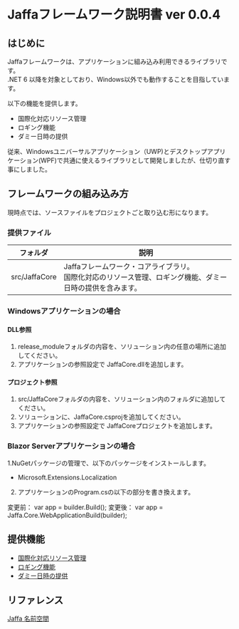 # Jaffaフレームワーク説明書  ver 0.0.4 


## はじめに

Jaffaフレームワークは、アプリケーションに組み込み利用できるライブラリです。  
.NET 6 以降を対象としており、Windows以外でも動作することを目指しています。

以下の機能を提供します。  
- 国際化対応リソース管理
- ロギング機能
- ダミー日時の提供

従来、Windowsユニバーサルアプリケーション（UWP)とデスクトップアプリケーション(WPF)で共通に使えるライブラリとして開発しましたが、仕切り直す事にしました。

## フレームワークの組み込み方

現時点では、ソースファイルをプロジェクトごと取り込む形になります。

### 提供ファイル

|フォルダ|説明|
|---|---|
|src/JaffaCore|Jaffaフレームワーク・コアライブラリ。<br>国際化対応のリソース管理、ロギング機能、ダミー日時の提供を含みます。|

### Windowsアプリケーションの場合

#### DLL参照
1. release_moduleフォルダの内容を、ソリューション内の任意の場所に追加してください。
2. アプリケーションの参照設定で JaffaCore.dllを追加します。

#### プロジェクト参照
1. src/JaffaCoreフォルダの内容を、ソリューション内のフォルダに追加してください。
2. ソリューションに、JaffaCore.csprojを追加してください。
3. アプリケーションの参照設定で JaffaCoreプロジェクトを追加します。

### Blazor Serverアプリケーションの場合
1.NuGetパッケージの管理で、以下のパッケージをインストールします。
- Microsoft.Extensions.Localization 

2. アプリケーションのProgram.csの以下の部分を書き換えます。

変更前： var app = builder.Build();
変更後： var app = Jaffa.Core.WebApplicationBuild(builder);

## 提供機能

- [国際化対応リソース管理](Refarence/国際化対応リソース管理.md)
- [ロギング機能](Refarence/ロギング機能.md)
- [ダミー日時の提供](Refarence/ダミー日時の提供.md)

## リファレンス

[Jaffa 名前空間](Refarence/Jaffa.md)
